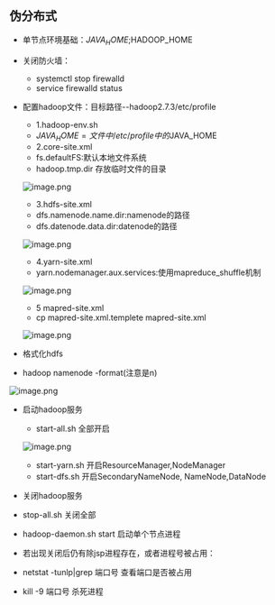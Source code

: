 
## 伪分布式

* 单节点环境基础：$JAVA_HOME;$HADOOP_HOME
* 关闭防火墙：
  * systemctl stop firewalld
  * service firewalld status
* 配置hadoop文件：目标路径--hadoop2.7.3/etc/profile
  * 1.hadoop-env.sh
   * $JAVA_HOME=文件中/etc/profile中的$JAVA_HOME
  * 2.core-site.xml
   * fs.defaultFS:默认本地文件系统
   * hadoop.tmp.dir 存放临时文件的目录
 
   ![image.png](https://upload-images.jianshu.io/upload_images/14466577-792cdf10fc2c914e.png?imageMogr2/auto-orient/strip%7CimageView2/2/w/1240)
 
  * 3.hdfs-site.xml
   * dfs.namenode.name.dir:namenode的路径
   * dfs.datenode.data.dir:datenode的路径
   
   ![image.png](https://upload-images.jianshu.io/upload_images/14466577-df77b6b7c3dab298.png?imageMogr2/auto-orient/strip%7CimageView2/2/w/1240)
   
  * 4.yarn-site.xml
   * yarn.nodemanager.aux.services:使用mapreduce_shuffle机制
    
   ![image.png](https://upload-images.jianshu.io/upload_images/14466577-d27c1e8e7ac31cfb.png?imageMogr2/auto-orient/strip%7CimageView2/2/w/1240)
    
   * 5 mapred-site.xml
    * cp mapred-site.xml.templete mapred-site.xml
      
    ![image.png](https://upload-images.jianshu.io/upload_images/14466577-eb9caa091384d8fb.png?imageMogr2/auto-orient/strip%7CimageView2/2/w/1240)

* 格式化hdfs
 * hadoop namenode -format(注意是n)
 
 ![image.png](https://upload-images.jianshu.io/upload_images/14466577-d6826393a6f9de77.png?imageMogr2/auto-orient/strip%7CimageView2/2/w/1240)

* 启动hadoop服务
  * start-all.sh 全部开启
 
  ![image.png](https://upload-images.jianshu.io/upload_images/14466577-85e27514bf2e3193.png?imageMogr2/auto-orient/strip%7CimageView2/2/w/1240)
 
  * start-yarn.sh 开启ResourceManager,NodeManager
  * start-dfs.sh  开启SecondaryNameNode, NameNode,DataNode
* 关闭hadoop服务
 * stop-all.sh 关闭全部
 * hadoop-daemon.sh start 启动单个节点进程

* 若出现关闭后仍有除jsp进程存在，或者进程号被占用：
 * netstat -tunlp|grep 端口号 查看端口是否被占用
 * kill -9 端口号 杀死进程
 


 
